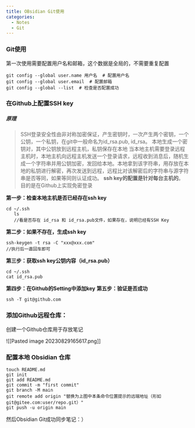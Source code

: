 ```yaml
---
title: OBsidian Git使用
categories:
  - Notes
  - Git
---
```


### Git使用
第一次使用需要配置用户名和邮箱，这个数据是全局的，不需要重复配置
```
git config --global user.name 用户名  # 配置用户名
git config --global user.email  # 配置邮箱
git config --global --list  # 检查是否配置成功
```

### 在Github上配置SSH key

##### 原理

>SSH登录安全性由非对称加密保证，产生密钥时，一次产生两个密钥，一个公钥，一个私钥，在git中一般命名为id_rsa.pub, id_rsa。
  本地生成一个密钥对，其中公钥放到远程主机，私钥保存在本地
  当本地主机需要登录远程主机时，本地主机向远程主机发送一个登录请求，远程收到消息后，随机生成一个字符串并用公钥加密，发回给本地。本地拿到该字符串，用存放在本地的私钥进行解密，再次发送到远程，远程比对该解密后的字符串与源字符串是否等同，如果等同则认证成功。
  **ssh key的配置是针对每台主机的**。
  目的是在Github上实现免密登录

**第一步：检查本地主机是否已经存在ssh key**

```
cd ~/.ssh 
   ls 
   //看是否存在 id_rsa 和 id_rsa.pub文件，如果存在，说明已经有SSH Key
```

**第二步：如果不存在，生成ssh key**

```
ssh-keygen -t rsa -C "xxx@xxx.com"
//执行后一直回车即可
```

**第三步：获取ssh key公钥内容（id_rsa.pub）**

```
cd ~/.ssh
cat id_rsa.pub
```

**第四步：在Github的Setting中添加key**
**第五步：验证是否成功**

```
ssh -T git@github.com
```

### 添加Github远程仓库：
创建一个Github仓库用于存放笔记

![[Pasted image 20230829165617.png]]

### 配置本地 Obsidian 仓库

```
touch README.md
git init
git add README.md
git commit -m "first commit"
git branch -M main
git remote add origin "替换为上图中本条命令位置提示的远端地址（形如 git@gitee.com:user/repo.git）"
git push -u origin main
```

然后Obsidian Git成功同步笔记：）
